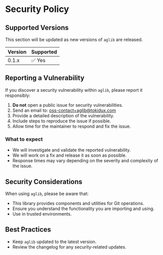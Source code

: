 # Security Policy

## Supported Versions

This section will be updated as new versions of `aglib` are released.

| Version | Supported          |
| ------- | ------------------ |
| 0.1.x   | ✅ Yes              |

## Reporting a Vulnerability

If you discover a security vulnerability within `aglib`, please report it responsibly:

1. **Do not** open a public issue for security vulnerabilities.
2. Send an email to: <oss-contact+aglib@tokidux.com>
3. Provide a detailed description of the vulnerability.
4. Include steps to reproduce the issue if possible.
5. Allow time for the maintainer to respond and fix the issue.

### What to expect

- We will investigate and validate the reported vulnerability.
- We will work on a fix and release it as soon as possible.
- Response times may vary depending on the severity and complexity of the issue.

## Security Considerations

When using `aglib`, please be aware that:

- This library provides components and utilities for Git operations.
- Ensure you understand the functionality you are importing and using.
- Use in trusted environments.

## Best Practices

- Keep `aglib` updated to the latest version.
- Review the changelog for any security-related updates.
